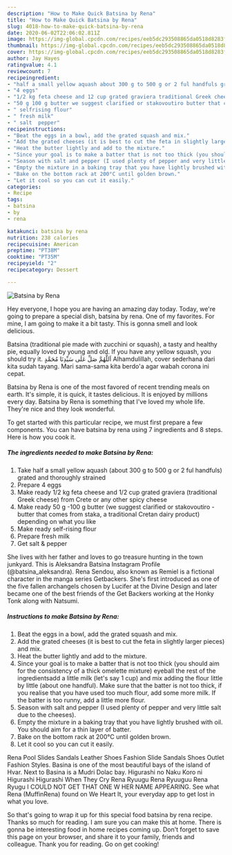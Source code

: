 ```yaml
---
description: "How to Make Quick Batsina by Rena"
title: "How to Make Quick Batsina by Rena"
slug: 4018-how-to-make-quick-batsina-by-rena
date: 2020-06-02T22:06:02.811Z
image: https://img-global.cpcdn.com/recipes/eeb5dc293508865da0518d8283fc42de/751x532cq70/batsina-by-rena-recipe-main-photo.jpg
thumbnail: https://img-global.cpcdn.com/recipes/eeb5dc293508865da0518d8283fc42de/751x532cq70/batsina-by-rena-recipe-main-photo.jpg
cover: https://img-global.cpcdn.com/recipes/eeb5dc293508865da0518d8283fc42de/751x532cq70/batsina-by-rena-recipe-main-photo.jpg
author: Jay Hayes
ratingvalue: 4.1
reviewcount: 7
recipeingredient:
- "half a small yellow aquash about 300 g to 500 g or 2 ful handfuls grated and thoroughly strained"
- "4 eggs"
- "1/2 kg feta cheese and 12 cup grated graviera traditional Greek cheese from Crete or any other spicy cheese"
- "50 g 100 g butter we suggest clarified or stakovoutiro butter that comes from staka a traditional Cretan dairy product depending on what you like"
- " selfrising flour"
- " fresh milk"
- " salt  pepper"
recipeinstructions:
- "Beat the eggs in a bowl, add the grated squash and mix."
- "Add the grated cheeses (it is best to cut the feta in slightly larger pieces) and mix."
- "Heat the butter lightly and add to the mixture."
- "Since your goal is to make a batter that is not too thick (you should aim for the consistency of a thick omelette mixture) eyeball the rest of the ingredientsadd a little milk (let&#39;s say 1 cup) and mix adding the flour little by little (about one handful). Make sure that the batter is not too thick, if you realise that you have used too much flour, add some more milk. If the batter is too runny, add a little more flour."
- "Season with salt and pepper (I used plenty of pepper and very little salt due to the cheeses)."
- "Empty the mixture in a baking tray that you have lightly brushed with oil. You should aim for a thin layer of batter."
- "Bake on the bottom rack at 200°C until golden brown."
- "Let it cool so you can cut it easily."
categories:
- Recipe
tags:
- batsina
- by
- rena

katakunci: batsina by rena 
nutrition: 238 calories
recipecuisine: American
preptime: "PT38M"
cooktime: "PT35M"
recipeyield: "2"
recipecategory: Dessert

---
```



![Batsina by Rena](https://img-global.cpcdn.com/recipes/eeb5dc293508865da0518d8283fc42de/751x532cq70/batsina-by-rena-recipe-main-photo.jpg)

Hey everyone, I hope you are having an amazing day today. Today, we're going to prepare a special dish, batsina by rena. One of my favorites. For mine, I am going to make it a bit tasty. This is gonna smell and look delicious.

Batsina (traditional pie made with zucchini or squash), a tasty and healthy pie, equally loved by young and old. If you have any yellow squash, you should try it. اَللَّهُمَّ صَلِّ عَلٰى سَيِّدِنَا مُحَمَّدٍ Alhamdulillah, cover sederhana dari kita sudah tayang. Mari sama-sama kita berdo&#39;a agar wabah corona ini cepat.

Batsina by Rena is one of the most favored of recent trending meals on earth. It's simple, it is quick, it tastes delicious. It is enjoyed by millions every day. Batsina by Rena is something that I've loved my whole life. They're nice and they look wonderful.


To get started with this particular recipe, we must first prepare a few components. You can have batsina by rena using 7 ingredients and 8 steps. Here is how you cook it.

<!--inarticleads1-->

##### The ingredients needed to make Batsina by Rena:

1. Take half a small yellow aquash (about 300 g to 500 g or 2 ful handfuls) grated and thoroughly strained
1. Prepare 4 eggs
1. Make ready 1/2 kg feta cheese and 1/2 cup grated graviera (traditional Greek cheese) from Crete or any other spicy cheese
1. Make ready 50 g -100 g butter (we suggest clarified or stakovoutiro -butter that comes from staka, a traditional Cretan dairy product) depending on what you like
1. Make ready  self-rising flour
1. Prepare  fresh milk
1. Get  salt &amp; pepper


She lives with her father and loves to go treasure hunting in the town junkyard. This is Aleksandra Batsina Instagram Profile (@batsina_aleksandra). Rena Sendou, also known as Remiel is a fictional character in the manga series Getbackers. She&#39;s first introduced as one of the five fallen archangels chosen by Lucifer at the Divine Design and later became one of the best friends of the Get Backers working at the Honky Tonk along with Natsumi. 

<!--inarticleads2-->

##### Instructions to make Batsina by Rena:

1. Beat the eggs in a bowl, add the grated squash and mix.
1. Add the grated cheeses (it is best to cut the feta in slightly larger pieces) and mix.
1. Heat the butter lightly and add to the mixture.
1. Since your goal is to make a batter that is not too thick (you should aim for the consistency of a thick omelette mixture) eyeball the rest of the ingredientsadd a little milk (let&#39;s say 1 cup) and mix adding the flour little by little (about one handful). Make sure that the batter is not too thick, if you realise that you have used too much flour, add some more milk. If the batter is too runny, add a little more flour.
1. Season with salt and pepper (I used plenty of pepper and very little salt due to the cheeses).
1. Empty the mixture in a baking tray that you have lightly brushed with oil. You should aim for a thin layer of batter.
1. Bake on the bottom rack at 200°C until golden brown.
1. Let it cool so you can cut it easily.


Rena Pool Slides Sandals Leather Shoes Fashion Slide Sandals Shoes Outlet Fashion Styles. Basina is one of the most beautiful bays of the island of Hvar. Next to Basina is a Mudri Dolac bay. Higurashi no Naku Koro ni Higurashi Higurashi When They Cry Rena Ryuugu Rena Ryuuguu Rena Ryugu I COULD NOT GET THAT ONE W HER NAME APPEARING. See what Rena (MuffinRena) found on We Heart It, your everyday app to get lost in what you love. 

So that's going to wrap it up for this special food batsina by rena recipe. Thanks so much for reading. I am sure you can make this at home. There is gonna be interesting food in home recipes coming up. Don't forget to save this page on your browser, and share it to your family, friends and colleague. Thank you for reading. Go on get cooking!
